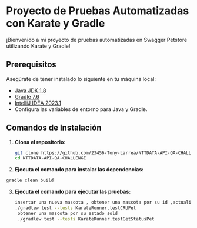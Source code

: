# Proyecto de Pruebas Automatizadas con Karate y Gradle

¡Bienvenido a mi proyecto de pruebas automatizadas en Swagger Petstore utilizando Karate y Gradle!

## Prerequisitos

Asegúrate de tener instalado lo siguiente en tu máquina local:

- [Java JDK 1.8](https://www.oracle.com/java/technologies/javase-downloads.html)
- [Gradle 7.6](https://gradle.org/install/)
- [IntelliJ IDEA 2023.1](https://www.jetbrains.com/idea/download/)
- Configura las variables de entorno para Java y Gradle.

## Comandos de Instalación

1. **Clona el repositorio:**

   ```bash
   git clone https://github.com/23456-Tony-Larrea/NTTDATA-API-QA-CHALLENGE)https://github.com/23456-Tony-Larrea/NTTDATA-API-QA-CHALLENGE
   cd NTTDATA-API-QA-CHALLENGE
 2. **Ejecuta el comando para instalar las dependencias:**

   ```bash
   gradle clean build
   ```
3. **Ejecuta el comando para ejecutar las pruebas:**

   ```bash
   insertar una nueva mascota , obtener una mascota por su id ,actualizar el nombre de una mascota y su estado a sold
   ./gradlew test --tests KarateRunner.testCRUPet
    obtener una mascota por su estado sold
    ./gradlew test --tests KarateRunner.testGetStatusPet
    ```

   
